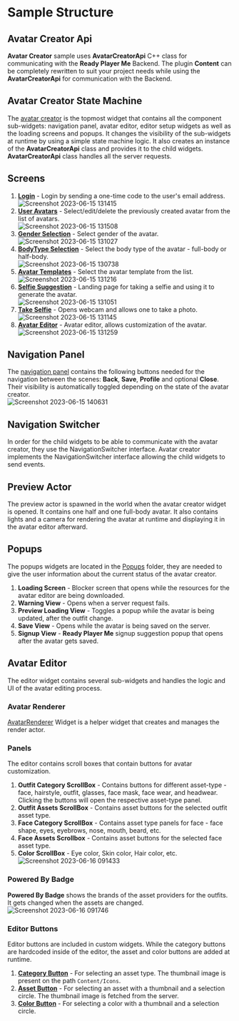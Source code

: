 ﻿# Sample Structure

## Avatar Creator Api
**Avatar Creator** sample uses **AvatarCreatorApi** C++ class for communicating with the **Ready Player Me** Backend. The plugin **Content** can be completely rewritten to suit your project needs while using the **AvatarCreatorApi** for communication with the Backend.

## Avatar Creator State Machine
The [avatar creator](Content/Widgets/WBP_AvatarCreator.uasset) is the topmost widget that contains all the component sub-widgets: navigation panel, avatar editor, editor setup widgets as well as the loading screens and popups.
It changes the visibility of the sub-widgets at runtime by using a simple state machine logic.
It also creates an instance of the **AvatarCreatorApi** class and provides it to the child widgets. **AvatarCreatorApi** class handles all the server requests.

## Screens
1. [**Login**](Content/Widgets/Pages/WBP_Login.uasset) - Login by sending a one-time code to the user's email address.<br>
   ![Screenshot 2023-06-15 131415](https://github.com/readyplayerme/rpm-unreal-avatar-creator/assets/3124894/6b19934c-d7fd-4f78-b050-cab75c410269)
2. [**User Avatars**](Content/Widgets/Pages/UserAvatars/WBP_UserAvatars.uasset) - Select/edit/delete the previously created avatar from the list of avatars.<br>
   ![Screenshot 2023-06-15 131508](https://github.com/readyplayerme/rpm-unreal-avatar-creator/assets/3124894/b2d256e8-bce8-46ea-8406-3be7c99588c8)
3. [**Gender Selection**](Content/Widgets/Pages/WBP_GenderSelection.uasset) - Select gender of the avatar.<br>
   ![Screenshot 2023-06-15 131027](https://github.com/readyplayerme/rpm-unreal-avatar-creator/assets/3124894/960d8ca3-5ebe-4349-a833-8193cebf1db8)
4. [**BodyType Selection**](Content/Widgets/Pages/WBP_BodyTypeSelection.uasset) - Select the body type of the avatar - full-body or half-body.<br>
   ![Screenshot 2023-06-15 130738](https://github.com/readyplayerme/rpm-unreal-avatar-creator/assets/3124894/0d3a6bc0-3157-4331-a18d-a23cb1f421c3)
5. [**Avatar Templates**](Content/Widgets/Pages/AvatarTemplates/WBP_PickAnAvatar.uasset) - Select the avatar template from the list.<br>
   ![Screenshot 2023-06-15 131216](https://github.com/readyplayerme/rpm-unreal-avatar-creator/assets/3124894/30633ac4-a582-48d0-b196-b8d3ec7f056f)
6. [**Selfie Suggestion**](Content/Widgets/Pages/WBP_SelfieSuggestion.uasset) - Landing page for taking a selfie and using it to generate the avatar.<br>
   ![Screenshot 2023-06-15 131051](https://github.com/readyplayerme/rpm-unreal-avatar-creator/assets/3124894/466bc705-1ebe-4529-99d3-c1b24a194dfb)
7. [**Take Selfie**](Content/Widgets/Pages/WBP_TakeSelfie.uasset) - Opens webcam and allows one to take a photo.<br>
   ![Screenshot 2023-06-15 131145](https://github.com/readyplayerme/rpm-unreal-avatar-creator/assets/3124894/8344793e-212c-4d59-85a0-7ef71fe1bfaf)
8. [**Avatar Editor**](Content/Widgets/Editor/WBP_AvatarEditor.uasset) - Avatar editor, allows customization of the avatar.<br>
   ![Screenshot 2023-06-15 131259](https://github.com/readyplayerme/rpm-unreal-avatar-creator/assets/3124894/466ac898-52e1-483d-8ddd-ac938674b8a1)

## Navigation Panel
The [navigation panel](Content/Widgets/WBP_NavigationPanel.uasset) contains the following buttons needed for the navigation between the scenes:
**Back**, **Save**, **Profile** and optional **Close**. Their visibility is automatically toggled depending on the state of the avatar creator.<br>
![Screenshot 2023-06-15 140631](https://github.com/readyplayerme/rpm-unreal-avatar-creator/assets/3124894/ac7a57f9-bc05-4a64-9213-4639f52e1df9)

## Navigation Switcher
In order for the child widgets to be able to communicate with the avatar creator, they use the NavigationSwitcher interface.
Avatar creator implements the NavigationSwitcher interface allowing the child widgets to send events.

## Preview Actor
The preview actor is spawned in the world when the avatar creator widget is opened. It contains one half and one full-body avatar.
It also contains lights and a camera for rendering the avatar at runtime and displaying it in the avatar editor afterward.

## Popups
The popups widgets are located in the [Popups](Content/Widgets/Popups) folder, they are needed to give the user information about the current status of the avatar creator.
1. **Loading Screen** - Blocker screen that opens while the resources for the avatar editor are being downloaded.
2. **Warning View** - Opens when a server request fails.
3. **Preview Loading View** - Toggles a popup while the avatar is being updated, after the outfit change.
4. **Save View** - Opens while the avatar is being saved on the server.
5. **Signup View** - **Ready Player Me** signup suggestion popup that opens after the avatar gets saved.

## Avatar Editor
The editor widget contains several sub-widgets and handles the logic and UI of the avatar editing process.

### Avatar Renderer
[AvatarRenderer](Content/Blueprints/BP_PreviewActor.uasset) Widget is a helper widget that creates and manages the render actor.

### Panels
The editor contains scroll boxes that contain buttons for avatar customization.

1. **Outfit Category ScrollBox** - Contains buttons for different asset-type - face, hairstyle, outfit, glasses, face mask, face wear, and headwear.
   Clicking the buttons will open the respective asset-type panel.
2. **Outfit Assets ScrollBox** - Contains asset buttons for the selected outfit asset type.
3. **Face Category ScrollBox** - Contains asset type panels for face - face shape, eyes, eyebrows, nose, mouth, beard, etc.
4. **Face Assets Scrollbox** - Contains asset buttons for the selected face asset type.<br>
5. **Color ScrollBox** - Eye color, Skin color, Hair color, etc.<br>
![Screenshot 2023-06-16 091433](https://github.com/readyplayerme/rpm-unreal-avatar-creator/assets/3124894/79ab6a11-eb1b-42be-99bf-b0b8b1582f8f)

### Powered By Badge
**Powered By Badge** shows the brands of the asset providers for the outfits. It gets changed when the assets are changed.<br>
![Screenshot 2023-06-16 091746](https://github.com/readyplayerme/rpm-unreal-avatar-creator/assets/3124894/e7a96196-c183-46cb-9038-ae12b56af08d)

### Editor Buttons
Editor buttons are included in custom widgets. While the category buttons are hardcoded inside of the editor, the asset and color buttons are added at runtime.

1. [**Category Button**](Content/Widgets/Editor/WBP_CategoryButton.uasset) - For selecting an asset type. The thumbnail image is present on the path `Content/Icons`.
2. [**Asset Button**](Content/Widgets/Editor/WBP_AssetButton.uasset) - For selecting an asset with a thumbnail and a selection circle. The thumbnail image is fetched from the server.
3. [**Color Button**](Content/Widgets/Editor/WBP_ColorButton.uasset) - For selecting a color with a thumbnail and a selection circle.

